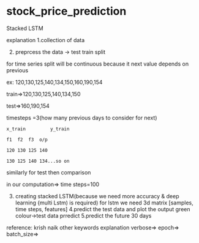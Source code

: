 # stock_price_prediction
Stacked LSTM

explanation
1.collection of data 

2. preprcess the data -> test train split

for time series split will be continuous because it next value depends on previous

ex: 120,130,125,140,134,150,160,190,154

train=>120,130,125,140,134,150

test=>160,190,154


timesteps =3(how many previous days to consider for next)

	x_train			y_train

	f1	f2	f3	o/p

	120	130	125	140

	130	125	140	134...so on


similarly for test then comparison

in our computation=> time steps=100

3. creating stacked LSTM(because we need more accuracy & deep learning {multi Lstm) is required) 
for lstm we need 3d matrix [samples, time steps, features]
4.predict the test data and plot the output 
	green colour->test data prredict
5.predict the future 30 days

reference: krish naik
other keywords explanation
verbose=>
epoch=>
batch_size=>
